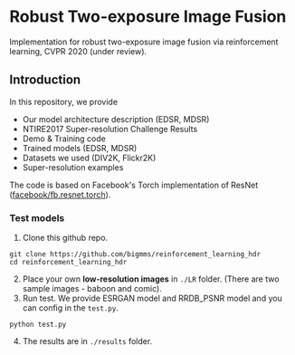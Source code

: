 # Robust Two-exposure Image Fusion
Implementation for robust two-exposure image fusion via reinforcement learning, CVPR 2020 (under review).

## Introduction
In this repository, we provide
* Our model architecture description (EDSR, MDSR)
* NTIRE2017 Super-resolution Challenge Results
* Demo & Training code
* Trained models (EDSR, MDSR) 
* Datasets we used (DIV2K, Flickr2K)
* Super-resolution examples

The code is based on Facebook's Torch implementation of ResNet ([facebook/fb.resnet.torch](https://github.com/facebook/fb.resnet.torch)). <br>

### Test models
1. Clone this github repo. 
```
git clone https://github.com/bigmms/reinforcement_learning_hdr
cd reinforcement_learning_hdr
```
2. Place your own **low-resolution images** in `./LR` folder. (There are two sample images - baboon and comic).
3. Run test. We provide ESRGAN model and RRDB_PSNR model and you can config in the `test.py`.
```
python test.py
```
4. The results are in `./results` folder.
